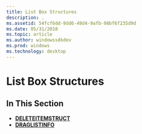 ```yaml
---
title: List Box Structures
description: .
ms.assetid: 54fcf6dd-9dd6-49d4-9afb-98bf6f235d9d
ms.date: 05/31/2018
ms.topic: article
ms.author: windowssdkdev
ms.prod: windows
ms.technology: desktop
---
```


# List Box Structures

## In This Section

-   [**DELETEITEMSTRUCT**](/windows/win32/Winuser/ns-winuser-tagdeleteitemstruct?branch=master)
-   [**DRAGLISTINFO**](/windows/win32/Commctrl/ns-commctrl-tagdraglistinfo?branch=master)

 

 




